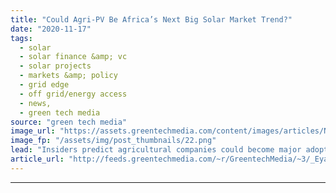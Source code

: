 ```yaml
---
title: "Could Agri-PV Be Africa’s Next Big Solar Market Trend?"
date: "2020-11-17"
tags: 
  - solar
  - solar finance &amp; vc
  - solar projects
  - markets &amp; policy
  - grid edge
  - off grid/energy access
  - news,
  - green tech media
source: "green tech media"
image_url: "https://assets.greentechmedia.com/content/images/articles/Nhimbe_Fresh_Sun_Exchange_XL.jpg"
image_fp: "/assets/img/post_thumbnails/22.png"
lead: "Insiders predict agricultural companies could become major adopters of solar power in Africa as farmers seek to improve the cost and reliability of energy supplies. According to a report from GreenCape, a non-profit organization, the market for renew ..."
article_url: "http://feeds.greentechmedia.com/~r/GreentechMedia/~3/_Eya6eHJN1E/could-agri-pv-be-africas-next-big-solar-market-trend"
---
```


---
